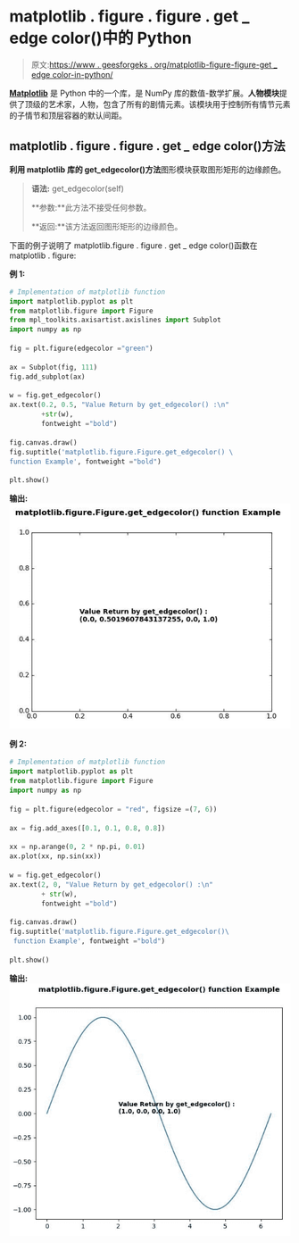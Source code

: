 # matplotlib . figure . figure . get _ edge color()中的 Python

> 原文:[https://www . geesforgeks . org/matplotlib-figure-figure-get _ edge color-in-python/](https://www.geeksforgeeks.org/matplotlib-figure-figure-get_edgecolor-in-python/)

**[Matplotlib](https://www.geeksforgeeks.org/python-introduction-matplotlib/)** 是 Python 中的一个库，是 NumPy 库的数值-数学扩展。**人物模块**提供了顶级的艺术家，人物，包含了所有的剧情元素。该模块用于控制所有情节元素的子情节和顶层容器的默认间距。

## matplotlib . figure . figure . get _ edge color()方法

**利用 matplotlib 库的 get_edgecolor()方法**图形模块获取图形矩形的边缘颜色。

> **语法:** get_edgecolor(self)
> 
> **参数:**此方法不接受任何参数。
> 
> **返回:**该方法返回图形矩形的边缘颜色。

下面的例子说明了 matplotlib.figure . figure . get _ edge color()函数在 matplotlib . figure:

**例 1:**

```py
# Implementation of matplotlib function 
import matplotlib.pyplot as plt 
from matplotlib.figure import Figure
from mpl_toolkits.axisartist.axislines import Subplot 
import numpy as np 

fig = plt.figure(edgecolor ="green") 

ax = Subplot(fig, 111) 
fig.add_subplot(ax) 

w = fig.get_edgecolor()
ax.text(0.2, 0.5, "Value Return by get_edgecolor() :\n" 
        +str(w),
        fontweight ="bold")

fig.canvas.draw()
fig.suptitle('matplotlib.figure.Figure.get_edgecolor() \
function Example', fontweight ="bold") 

plt.show()
```

**输出:**
![](img/fff7e8161619cece95e522441cd06b9e.png)

**例 2:**

```py
# Implementation of matplotlib function 
import matplotlib.pyplot as plt 
from matplotlib.figure import Figure
import numpy as np 

fig = plt.figure(edgecolor = "red", figsize =(7, 6)) 

ax = fig.add_axes([0.1, 0.1, 0.8, 0.8])

xx = np.arange(0, 2 * np.pi, 0.01) 
ax.plot(xx, np.sin(xx)) 

w = fig.get_edgecolor()
ax.text(2, 0, "Value Return by get_edgecolor() :\n" 
        + str(w),
        fontweight ="bold")

fig.canvas.draw()
fig.suptitle('matplotlib.figure.Figure.get_edgecolor()\
 function Example', fontweight ="bold") 

plt.show()
```

**输出:**
![](img/8d6cfc82d601190cb664499dc37bf4cf.png)